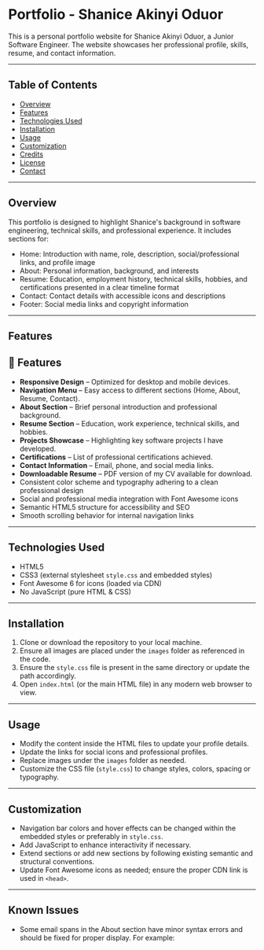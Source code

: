 # Portfolio - Shanice Akinyi Oduor

This is a personal portfolio website for Shanice Akinyi Oduor, a Junior Software Engineer. The website showcases her professional profile, skills, resume, and contact information.

---

## Table of Contents

- [Overview](#overview)
- [Features](#features)
- [Technologies Used](#technologies-used)
- [Installation](#installation)
- [Usage](#usage)
- [Customization](#customization)
- [Credits](#credits)
- [License](#license)
- [Contact](#contact)

---

## Overview

This portfolio is designed to highlight Shanice's background in software engineering, technical skills, and professional experience. It includes sections for:

- Home: Introduction with name, role, description, social/professional links, and profile image
- About: Personal information, background, and interests
- Resume: Education, employment history, technical skills, hobbies, and certifications presented in a clear timeline format
- Contact: Contact details with accessible icons and descriptions
- Footer: Social media links and copyright information

---

## Features
## 🌟 Features

- **Responsive Design** – Optimized for desktop and mobile devices.
- **Navigation Menu** – Easy access to different sections (Home, About, Resume, Contact).
- **About Section** – Brief personal introduction and professional background.
- **Resume Section** – Education, work experience, technical skills, and hobbies.
- **Projects Showcase** – Highlighting key software projects I have developed.
- **Certifications** – List of professional certifications achieved.
- **Contact Information** – Email, phone, and social media links.
- **Downloadable Resume** – PDF version of my CV available for download.
- Consistent color scheme and typography adhering to a clean professional design
- Social and professional media integration with Font Awesome icons
- Semantic HTML5 structure for accessibility and SEO
- Smooth scrolling behavior for internal navigation links

---

## Technologies Used

- HTML5
- CSS3 (external stylesheet `style.css` and embedded styles)
- Font Awesome 6 for icons (loaded via CDN)
- No JavaScript (pure HTML & CSS)

---

## Installation

1. Clone or download the repository to your local machine.
2. Ensure all images are placed under the `images` folder as referenced in the code.
3. Ensure the `style.css` file is present in the same directory or update the path accordingly.
4. Open `index.html` (or the main HTML file) in any modern web browser to view.

---

## Usage

- Modify the content inside the HTML files to update your profile details.
- Update the links for social icons and professional profiles.
- Replace images under the `images` folder as needed.
- Customize the CSS file (`style.css`) to change styles, colors, spacing or typography.

---

## Customization

- Navigation bar colors and hover effects can be changed within the embedded styles or preferably in `style.css`.
- Add JavaScript to enhance interactivity if necessary.
- Extend sections or add new sections by following existing semantic and structural conventions.
- Update Font Awesome icons as needed; ensure the proper CDN link is used in `<head>`.

---

## Known Issues

- Some email spans in the About section have minor syntax errors and should be fixed for proper display. For example:
